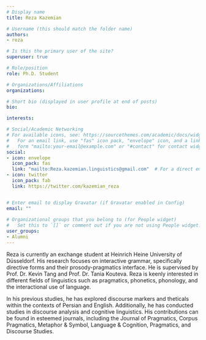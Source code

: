 ```yaml
---
# Display name
title: Reza Kazemian

# Username (this should match the folder name)
authors:
- reza

# Is this the primary user of the site?
superuser: true

# Role/position
role: Ph.D. Student

# Organizations/Affiliations
organizations:

# Short bio (displayed in user profile at end of posts)
bio: 

interests:

# Social/Academic Networking
# For available icons, see: https://sourcethemes.com/academic/docs/widgets/#icons
#   For an email link, use "fas" icon pack, "envelope" icon, and a link in the
#   form "mailto:your-email@example.com" or "#contact" for contact widget.
social:
- icon: envelope
  icon_pack: fas
  link: "mailto:Reza.kazemian.linguistics@gmail.com"  # For a direct email link, use "mailto:test@example.org".
- icon: twitter
  icon_pack: fab
  link: https://twitter.com/kazemian_reza


# Enter email to display Gravatar (if Gravatar enabled in Config)
email: ""
  
# Organizational groups that you belong to (for People widget)
#   Set this to `[]` or comment out if you are not using People widget.  
user_groups:
- Alumni
---
```

Reza is currently an exchange student at Heinrich Heine University of
Düsseldorf. His research focuses on interactive grammar, specifically
directive forms and their prosody-pragmatics interface. He is
supervised by Prof. Dr. Kevin Tang and Prof. Dr. Tania Kouteva. Reza
is keenly interested in different fields of linguistics such as
pragmatics, phonetics, phonology, and the interactional use of
language. 

In his previous studies, he has explored discourse markers and
theticals within the contexts of Persian and English. Additionally, he
has conducted studies in discourse analysis and cognitive linguistics.
His contributions can be found in esteemed journals, including the
Journal of Pragmatics, Corpus Pragmatics, Metaphor & Symbol, Language
& Cognition, Pragmatics, and Discourse Studies.